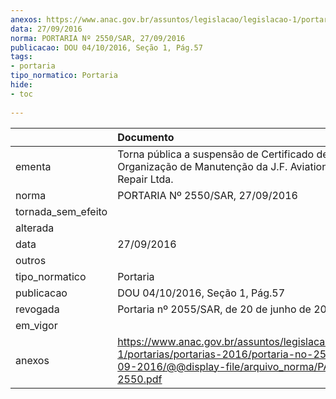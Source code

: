 ```yaml
---
anexos: https://www.anac.gov.br/assuntos/legislacao/legislacao-1/portarias/portarias-2016/portaria-no-2550-sar-27-09-2016/@@display-file/arquivo_norma/PA2016-2550.pdf
data: 27/09/2016
norma: PORTARIA Nº 2550/SAR, 27/09/2016
publicacao: DOU 04/10/2016, Seção 1, Pág.57
tags:
- portaria
tipo_normatico: Portaria
hide: 
- toc 
 
---
```


|                    | Documento                                                                                                                                                      |
|:-------------------|:---------------------------------------------------------------------------------------------------------------------------------------------------------------|
| ementa             | Torna pública a suspensão de Certificado de Organização de Manutenção da J.F. Aviation Structural Repair Ltda.                                                 |
| norma              | PORTARIA Nº 2550/SAR, 27/09/2016                                                                                                                               |
| tornada_sem_efeito |                                                                                                                                                                |
| alterada           |                                                                                                                                                                |
| data               | 27/09/2016                                                                                                                                                     |
| outros             |                                                                                                                                                                |
| tipo_normatico     | Portaria                                                                                                                                                       |
| publicacao         | DOU 04/10/2016, Seção 1, Pág.57                                                                                                                                |
| revogada           | Portaria nº 2055/SAR, de 20 de junho de 2017.                                                                                                                  |
| em_vigor           |                                                                                                                                                                |
| anexos             | https://www.anac.gov.br/assuntos/legislacao/legislacao-1/portarias/portarias-2016/portaria-no-2550-sar-27-09-2016/@@display-file/arquivo_norma/PA2016-2550.pdf |